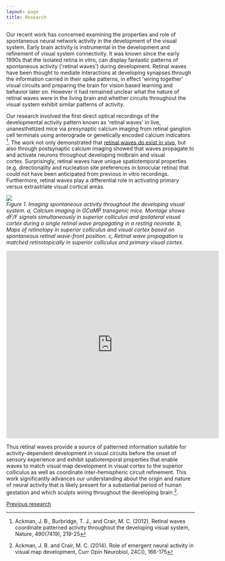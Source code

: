 ```yaml
---
layout: page  
title: Research  
---
```



Our recent work has concerned examining the properties and role of spontaneous neural network activity in the development of the visual system. Early brain activity is instrumental in the development and refinement of visual system connectivity. It was known since the early 1990s that the isolated retina in vitro, can display fantastic patterns of spontaneous activity ('retinal waves') during development. Retinal waves have been thought to mediate interactions at developing synapses through the information carried in their spike patterns, in effect 'wiring together' visual circuits and preparing the brain for vision based learning and behavior later on. However it had remained unclear what the nature of retinal waves were in the living brain and whether circuits throughout the visual system exhibit similar patterns of activity.

Our research involved the first direct optical recordings of the developmental activity pattern known as 'retinal waves' in live, unanesthetized mice via presynaptic calcium imaging from retinal ganglion cell terminals using anterograde or genetically encoded calcium
indicators [^Ackman:2012]. The work not only demonstrated that [retinal waves do exist in vivo](http://www.nature.com/nature/journal/v490/n7419/extref/nature11529-s7.mov), but also through postsynaptic calcium imaging showed that waves propagate to and activate neurons throughout developing midbrain and visual cortex. Surprisingly, retinal waves have unique spatiotemporal properties (e.g. directionality and nucleation site preferences in binocular retina) that could not have been anticipated from previous in vitro recordings. Furthermore, retinal waves play a differential role in activating primary versus extrastriate visual cortical areas.  

![]({{site.data_path}}/2016-08-04-17-23-23-retinalwaves.png)  
*Figure 1. Imaging spontaneous activity throughout the developing visual system. a, Calcium imaging in GCaMP transgenic mice. Montage shows dF/F signals simultaneously in superior colliculus and ipsilateral visual cortex during a single retinal wave propagating in a resting neonate. b, Maps of retinotopy in superior colliculus and visual cortex based on spontaneous retinal wave-front position. c, Retinal wave propagation is matched retinotopically in superior colliculus and primary visual cortex.*

<iframe src="http://wl.figshare.com/articles/1264050/embed?show_title=1" width="568" height="502" frameborder="0"></iframe>

Thus retinal waves provide a source of patterned information suitable for activity-dependent development in visual circuits before the onset of sensory experience and exhibit spatiotemporal properties that enable waves to match visual map development in visual cortex to the superior colliculus as well as coordinate inter-hemispheric circuit refinement. This work significantly advances our understanding about the origin and nature of neural activity that is likely present for a substantial period of human gestation and which sculpts wiring throughout the developing brain [^Ackman:2014].

[Previous research](http://jamesackman.com/previous_research.html)

[^Ackman:2012]: Ackman, J. B., Burbridge, T. J., and Crair, M. C. (2012).  Retinal waves coordinate patterned activity throughout the developing visual system, Nature, 490(7419), 219-25

[^Ackman:2014]: Ackman, J. B. and Crair, M. C. (2014).  Role of emergent neural activity in visual map development, Curr Opin Neurobiol, 24C(), 166-175
